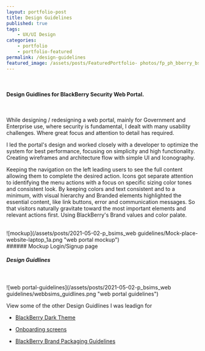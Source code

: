 ```yaml
---
layout: portfolio-post
title: Design Guidelines
published: true
tags:
    - UX/UI Design
categories:
    - portfolio
    - portfolio-featured
permalink: /design-guidelines
featured_image: /assets/posts/FeaturedPortfolio- photos/fp_ph_bberry_bsims-portal.png
---
```


<br>

#### Design Guidlines for BlackBerry Security Web Portal. 
<br>


While designing / redesigning a web portal, mainly for Government and Enterprise use, where security is fundamental, I dealt with many usability challenges. Where great focus and attention to detail has required. 


I led the portal's design and worked closely with a developer to optimize the system for best performance, focusing on simplicity and high functionality. Creating wireframes and architecture flow with simple UI and Iconography. 

Keeping the navigation on the left leading users to see the full content allowing them to complete the desired action. Icons got separate attention to identifying the menu actions with a focus on specific sizing color tones and consistent look. By keeping colors and text consistent and to a minimum, with visual hierarchy and Branded elements highlighted the essential content, like link buttons, error and communication messages. So that visitors naturally gravitate toward the most important elements and relevant actions first. Using BlackBerry's Brand values and color palate.  

 <br>
 ![mockup](/assets/posts/2021-05-02-p_bsims_web guidelines/Mock-place-website-laptop_1a.png "web portal mockup")<br>
###### Mockup Login/Signup page
<br>

##### Design Guidlines 
<br>

![web portal-guidelines](/assets/posts/2021-05-02-p_bsims_web guidelines/webbsims_guidlines.png "web portal guidelines")


View some of the other Design Guidlines I was leadign for


- [BlackBerry Dark Theme](/dark-theme) 


- [Onboarding screens](/empty-data)


- [BlackBerry Brand Packaging Guidelines](/bb-brand) 